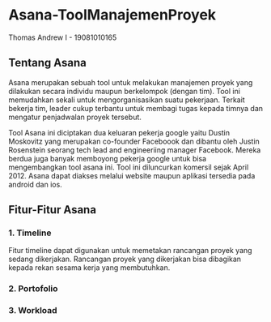 # Asana-ToolManajemenProyek
Thomas Andrew I - 19081010165

## Tentang Asana
   Asana merupakan sebuah tool untuk melakukan manajemen proyek yang dilakukan secara individu maupun berkelompok (dengan tim). Tool ini memudahkan sekali untuk mengorganisasikan suatu pekerjaan. Terkait bekerja tim, leader cukup terbantu untuk membagi tugas kepada timnya dan mengatur penjadwalan proyek tersebut.
   
   Tool Asana ini diciptakan dua keluaran pekerja google yaitu Dustin Moskovitz yang merupakan co-founder Faceboook dan dibantu oleh Justin Rosenstein seorang tech lead and engineeriing manager Facebook. Mereka berdua juga banyak memboyong pekerja google untuk bisa mengembangkan tool asana ini. Tool ini diluncurkan komersil sejak April 2012. Asana dapat diakses melalui website maupun aplikasi tersedia pada android dan ios.

## Fitur-Fitur Asana

### 1. Timeline
Fitur timeline dapat digunakan untuk memetakan rancangan proyek yang sedang dikerjakan. Rancangan proyek yang dikerjakan bisa dibagikan kepada rekan sesama kerja yang membutuhkan.

### 2. Portofolio
### 3. Workload
